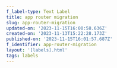 ```yaml
---
f_label-type: Text Label
title: app router migration
slug: app-router-migration
updated-on: '2023-11-15T16:00:58.636Z'
created-on: '2023-11-13T15:22:28.173Z'
published-on: '2023-11-15T16:01:57.687Z'
f_identifier: app-router-migration
layout: '[labels].html'
tags: labels
---
```



